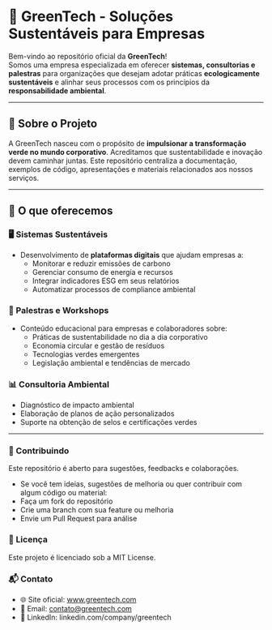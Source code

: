 # 🌱 GreenTech - Soluções Sustentáveis para Empresas

Bem-vindo ao repositório oficial da **GreenTech**!  
Somos uma empresa especializada em oferecer **sistemas, consultorias e palestras** para organizações que desejam adotar práticas **ecologicamente sustentáveis** e alinhar seus processos com os princípios da **responsabilidade ambiental**.

---

## 📌 Sobre o Projeto

A GreenTech nasceu com o propósito de **impulsionar a transformação verde no mundo corporativo**. Acreditamos que sustentabilidade e inovação devem caminhar juntas. Este repositório centraliza a documentação, exemplos de código, apresentações e materiais relacionados aos nossos serviços.

---

## 💼 O que oferecemos

### 🖥️ Sistemas Sustentáveis
- Desenvolvimento de **plataformas digitais** que ajudam empresas a:
  - Monitorar e reduzir emissões de carbono
  - Gerenciar consumo de energia e recursos
  - Integrar indicadores ESG em seus relatórios
  - Automatizar processos de compliance ambiental

### 🎤 Palestras e Workshops
- Conteúdo educacional para empresas e colaboradores sobre:
  - Práticas de sustentabilidade no dia a dia corporativo
  - Economia circular e gestão de resíduos
  - Tecnologias verdes emergentes
  - Legislação ambiental e tendências de mercado

### 📊 Consultoria Ambiental
- Diagnóstico de impacto ambiental
- Elaboração de planos de ação personalizados
- Suporte na obtenção de selos e certificações verdes

--- 

### 🤝 Contribuindo

Este repositório é aberto para sugestões, feedbacks e colaborações.
- Se você tem ideias, sugestões de melhoria ou quer contribuir com algum código ou material:
- Faça um fork do repositório
- Crie uma branch com sua feature ou melhoria
- Envie um Pull Request para análise

### 📄 Licença
Este projeto é licenciado sob a MIT License.

### 📬 Contato
- 🌐 Site oficial: www.greentech.com
- 📧 Email: contato@greentech.com
- 📱 LinkedIn: linkedin.com/company/greentech
